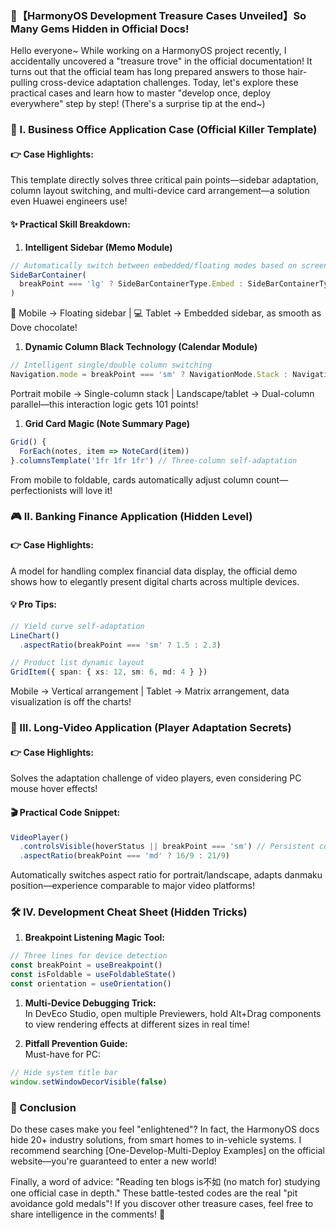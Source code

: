 ### 🌟【HarmonyOS Development Treasure Cases Unveiled】So Many Gems Hidden in Official Docs!  

Hello everyone~ While working on a HarmonyOS project recently, I accidentally uncovered a "treasure trove" in the official documentation! It turns out that the official team has long prepared answers to those hair-pulling cross-device adaptation challenges. Today, let's explore these practical cases and learn how to master "develop once, deploy everywhere" step by step! (There's a surprise tip at the end~)  


### 🚀 I. Business Office Application Case (Official Killer Template)  
#### 👉 Case Highlights:  
This template directly solves three critical pain points—sidebar adaptation, column layout switching, and multi-device card arrangement—a solution even Huawei engineers use!  

#### ✨ Practical Skill Breakdown:  
1. **Intelligent Sidebar (Memo Module)**  
```typescript  
// Automatically switch between embedded/floating modes based on screen size  
SideBarContainer(  
  breakPoint === 'lg' ? SideBarContainerType.Embed : SideBarContainerType.Overlay  
)  
```  
📱 Mobile → Floating sidebar | 💻 Tablet → Embedded sidebar, as smooth as Dove chocolate!  

1. **Dynamic Column Black Technology (Calendar Module)**  
```typescript  
// Intelligent single/double column switching  
Navigation.mode = breakPoint === 'sm' ? NavigationMode.Stack : NavigationMode.Split  
```  
Portrait mobile → Single-column stack | Landscape/tablet → Dual-column parallel—this interaction logic gets 101 points!  

1. **Grid Card Magic (Note Summary Page)**  
```typescript  
Grid() {  
  ForEach(notes, item => NoteCard(item))  
}.columnsTemplate('1fr 1fr 1fr') // Three-column self-adaptation  
```  
From mobile to foldable, cards automatically adjust column count—perfectionists will love it!  


### 🎮 II. Banking Finance Application (Hidden Level)  
#### 👉 Case Highlights:  
A model for handling complex financial data display, the official demo shows how to elegantly present digital charts across multiple devices.  

#### 💡 Pro Tips:  
```typescript  
// Yield curve self-adaptation  
LineChart()  
  .aspectRatio(breakPoint === 'sm' ? 1.5 : 2.3)  

// Product list dynamic layout  
GridItem({ span: { xs: 12, sm: 6, md: 4 } })  
```  
Mobile → Vertical arrangement | Tablet → Matrix arrangement, data visualization is off the charts!  


### 🎥 III. Long-Video Application (Player Adaptation Secrets)  
#### 👉 Case Highlights:  
Solves the adaptation challenge of video players, even considering PC mouse hover effects!  

#### 🎬 Practical Code Snippet:  
```typescript  
VideoPlayer()  
  .controlsVisible(hoverStatus || breakPoint === 'sm') // Persistent control bar on mobile  
  .aspectRatio(breakPoint === 'md' ? 16/9 : 21/9)  
```  
Automatically switches aspect ratio for portrait/landscape, adapts danmaku position—experience comparable to major video platforms!  


### 🛠️ IV. Development Cheat Sheet (Hidden Tricks)  
1. **Breakpoint Listening Magic Tool:**  
```typescript  
// Three lines for device detection  
const breakPoint = useBreakpoint()  
const isFoldable = useFoldableState()  
const orientation = useOrientation()  
```  

1. **Multi-Device Debugging Trick:**  
In DevEco Studio, open multiple Previewers, hold Alt+Drag components to view rendering effects at different sizes in real time!  

2. **Pitfall Prevention Guide:**  
Must-have for PC:  
```typescript  
// Hide system title bar  
window.setWindowDecorVisible(false)  
```  


### 🌈 Conclusion  
Do these cases make you feel "enlightened"? In fact, the HarmonyOS docs hide 20+ industry solutions, from smart homes to in-vehicle systems. I recommend searching [One-Develop-Multi-Deploy Examples] on the official website—you're guaranteed to enter a new world!  

Finally, a word of advice: "Reading ten blogs is不如 (no match for) studying one official case in depth." These battle-tested codes are the real "pit avoidance gold medals"! If you discover other treasure cases, feel free to share intelligence in the comments! 🙌
